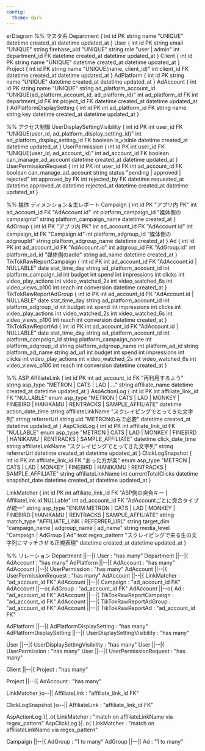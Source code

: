 ```yaml
---
config:
  theme: dark
---
```


erDiagram
%% マスタ系
Department {
int id PK
string name "UNIQUE"
datetime created_at
datetime updated_at
}
User {
int id PK
string email "UNIQUE"
string firebase_uid "UNIQUE"
string role "user | admin"
int department_id FK
datetime created_at
datetime updated_at
}
Client {
int id PK
string name "UNIQUE"
datetime created_at
datetime updated_at
}
Project {
int id PK
string name "UNIQUE(name, client_id)"
int client_id FK
datetime created_at
datetime updated_at
}
AdPlatform {
int id PK
string name "UNIQUE"
datetime created_at
datetime updated_at
}
AdAccount {
int id PK
string name "UNIQUE"
string ad_platform_account_id "UNIQUE(ad_platform_account_id, ad_platform_id)"
int ad_platform_id FK
int department_id FK
int project_id FK
datetime created_at
datetime updated_at
}
AdPlatformDisplaySetting {
int id PK
int ad_platform_id FK
string name
string key
datetime created_at
datetime updated_at
}

%% アクセス制御
UserDisplaySettingVisibility {
int id PK
int user_id FK "UNIQUE(user_id, ad_platform_display_setting_id)"
int ad_platform_display_setting_id FK
boolean is_visible
datetime created_at
datetime updated_at
}
UserPermission {
int id PK
int user_id FK "UNIQUE(user_id, ad_account_id)"
int ad_account_id FK
boolean can_manage_ad_account
datetime created_at
datetime updated_at
}
UserPermissionRequest {
int id PK
int user_id FK
int ad_account_id FK
boolean can_manage_ad_account
string status "pending | approved | rejected"
int approved_by FK
int rejected_by FK
datetime requested_at
datetime approved_at
datetime rejected_at
datetime created_at
datetime updated_at
}

%% 媒体 ディメンション＆生レポート
Campaign {
int id PK "アプリ内 PK"
int ad_account_id FK "AdAccount.id"
int platform_campaign_id "媒体側のcampaignId"
string platform_campaign_name
datetime created_at
}
AdGroup {
int id PK "アプリ内 PK"
int ad_account_id FK "AdAccount.id"
int campaign_id FK "Campaign.id"
int platform_adgroup_id "媒体側のadgroupId"
string platform_adgroup_name
datetime created_at
}
Ad {
int id PK
int ad_account_id FK "AdAccount.id"
int adgroup_id FK "AdGroup.id"
int platform_ad_id "媒体側のadId"
string ad_name
datetime created_at
}
TikTokRawReportCampaign {
int id PK
int ad_account_id FK "AdAccount.id | NULLABLE"
date stat_time_day
string ad_platform_account_id
int platform_campaign_id
int budget
int spend
int impressions
int clicks
int video_play_actions
int video_watched_2s
int video_watched_6s
int video_views_p100
int reach
int conversion
datetime created_at
}
TikTokRawReportAdGroup {
int id PK
int ad_account_id FK "AdAccount.id | NULLABLE"
date stat_time_day
string ad_platform_account_id
int platform_adgroup_id
int budget
int spend
int impressions
int clicks
int video_play_actions
int video_watched_2s
int video_watched_6s
int video_views_p100
int reach
int conversion
datetime created_at
}
TikTokRawReportAd {
int id PK
int ad_account_id FK "AdAccount.id | NULLABLE"
date stat_time_day
string ad_platform_account_id
int platform_campaign_id
string platform_campaign_name
int platform_adgroup_id
string platform_adgroup_name
int platform_ad_id
string platform_ad_name
string ad_url
int budget
int spend
int impressions
int clicks
int video_play_actions
int video_watched_2s
int video_watched_6s
int video_views_p100
int reach
int conversion
datetime created_at
}

%% ASP
AffiliateLink {
int id PK
int ad_account_id FK "再利用するよう"
string asp_type "METRON | CATS | LAD | ..."
string affiliate_name
datetime created_at
datetime updated_at
}
AspActionLog {
int id PK
int affiliate_link_id FK "NULLABLE"
enum asp_type "METRON | CATS | LAD | MONKEY | FINEBIRD | HANIKAMU | RENTRACKS | SAMPLE_AFFILIATE"
datetime action_date_time
string affiliateLinkName "スクレイピングでとってきた文字列"
string referrerUrl
string uid "METRONのみで必要"
datetime created_at
datetime updated_at
}
AspClickLog {
int id PK
int affiliate_link_id FK "NULLABLE"
enum asp_type "METRON | CATS | LAD | MONKEY | FINEBIRD | HANIKAMU | RENTRACKS | SAMPLE_AFFILIATE"
datetime click_date_time
string affiliateLinkName "スクレイピングでとってきた文字列"
string referrerUrl
datetime created_at
datetime updated_at
}
ClickLogSnapshot {
int id PK
int affiliate_link_id FK "あった方が楽"
enum asp_type "METRON | CATS | LAD | MONKEY | FINEBIRD | HANIKAMU | RENTRACKS | SAMPLE_AFFILIATE"
string affiliateLinkName
int currentTotalClicks
datetime snapshot_date
datetime created_at
datetime updated_at
}

LinkMatcher {
int id PK
int affiliate_link_id FK "ASP側の突合キー | AffiliateLink.id NULLable"
int ad_account_id FK "AdAccountごとに突合タイプが統一"
string asp_type "ENUM METRON | CATS | LAD | MONKEY | FINEBIRD | HANIKAMU | RENTRACKS | SAMPLE_AFFILIATE"
string match_type "AFFILIATE_LINK | REFERRER_URL"
string target_dim "campaign_name | adgroup_name | ad_name"
string media_level "Campaign | AdGroup | Ad"
text regex_pattern "スクレイピングで来る生の文字列にマッチさせる正規表現"
datetime created_at
datetime updated_at
}

%% リレーション
Department ||--|{ User : "has many"
Department ||--|{ AdAccount : "has many"
AdPlatform ||--|{ AdAccount : "has many"
AdAccount ||--|{ UserPermission : "has many"
AdAccount ||--|{ UserPermissionRequest : "has many"
AdAccount ||--|{ LinkMatcher : "ad_account_id FK"
AdAccount ||--|{ Campaign : "ad_account_id FK"
AdAccount ||--o{ AdGroup : "ad_account_id FK"
AdAccount ||--o{ Ad : "ad_account_id FK"
AdAccount ||--|{ TikTokRawReportCampaign : "ad_account_id FK"
AdAccount ||--|{ TikTokRawReportAdGroup : "ad_account_id FK"
AdAccount ||--|{ TikTokRawReportAd : "ad_account_id FK"

AdPlatform ||--|{ AdPlatformDisplaySetting : "has many"
AdPlatformDisplaySetting ||--|{ UserDisplaySettingVisibility : "has many"

User ||--|{ UserDisplaySettingVisibility : "has many"
User ||--|{ UserPermission : "has many"
User ||--|{ UserPermissionRequest : "has many"

Client ||--|{ Project : "has many"

Project ||--|{ AdAccount : "has many"

LinkMatcher }o--|| AffiliateLink : "affiliate_link_id FK"

ClickLogSnapshot }o--|| AffiliateLink : "affiliate_link_id FK"

AspActionLog }|..o{ LinkMatcher : "match on affiliateLinkName via regex_pattern"
AspClickLog }|..o{ LinkMatcher : "match on affiliateLinkName via regex_pattern"

Campaign ||--|{ AdGroup : "1 to many"
AdGroup ||--|{ Ad : "1 to many"

